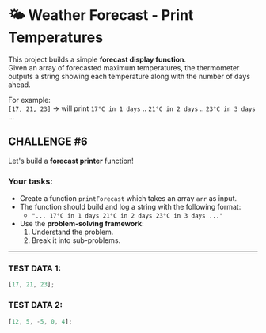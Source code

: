 # 🌤️ Weather Forecast - Print Temperatures

This project builds a simple **forecast display function**.  
Given an array of forecasted maximum temperatures, the thermometer outputs a string showing each temperature along with the number of days ahead.

For example:  
`[17, 21, 23]` → will print `17°C in 1 days` .. `21°C in 2 days` .. `23°C in 3 days` ...

## **CHALLENGE #6**

Let's build a **forecast printer** function!

### **Your tasks:**

- Create a function `printForecast` which takes an array `arr` as input.
- The function should build and log a string with the following format:
  - `"... 17°C in 1 days 21°C in 2 days 23°C in 3 days ..."`
- Use the **problem-solving framework**:
  1. Understand the problem.
  2. Break it into sub-problems.

---

### **TEST DATA 1:**

```js
[17, 21, 23];
```

### **TEST DATA 2:**

```js
[12, 5, -5, 0, 4];
```
